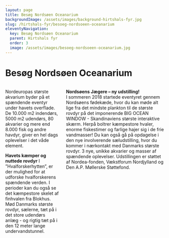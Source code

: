 ```yaml
---
layout: page
title: Besøg Nordsøen Oceanarium
backgroundImage: /assets/images/background-hirtshals-fyr.jpg
slug: /hirtshals-fyr/besoeg-nordsoeen-oceanarium
eleventyNavigation:
  key: Besøg Nordsøen Oceanarium
  parent: Hirtshals fyr
  order: 3
  image: /assets/images/besoeg-nordsoeen-oceanarium.jpg
---
```

# Besøg Nordsøen Oceanarium

<div class="columns">
<div class="colum column-left">

  Nordeuropas største akvarium byder på et spændende eventyr under havets overflade. De 10.000 m2 indendørs, 5000 m2 udendørs, 80 akvarier og mere end 8.000 fisk og andre havdyr, giver en hel dags oplevelser i det våde element.

  **Havets kæmper og nuttede rovdyr**
  I ”Hvalforskerhytten”, er der mulighed for at udforske hvalforskerens spændende verden. I perioder kan du også se det kæmpestore skelet af finhvalen fra Blokhus. Mød Danmarks største rovdyr, sælerne, tæt på i det store udendørs anlæg - og rigtig tæt på i den 12 meter lange undervandstunnel.

</div>
<div class="colum column-right">

  **Nordsøens Jægere – ny udstilling!**\
  I sommeren 2018 startede eventyret gennem Nordsøens fødekæde, hvor du kan møde alt lige fra det mindste plankton til de største rovdyr på det imponerende BIG OCEAN WINDOW - Skandinaviens største interaktive skærm. Herpå boltrer kæmpestore hvaler, enorme fiskestimer og farlige hajer sig i de frie vandmasser! Du kan også gå på opdagelse i den nye involverende sæludstilling, hvor du kommer i nærkontakt med Danmarks største rovdyr. 3 nye, unikke akvarier og masser af spændende oplevelser. Udstillingen er støttet af Nordea-fonden, Vækstforum Nordjylland og Den A.P. Møllerske Støttefond.

</div>
</div>
